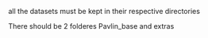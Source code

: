 all the datasets must be kept in their respective directories

There should be 2 folderes Pavlin_base and extras